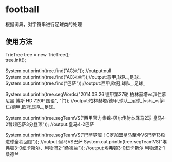 football
========
根据词典，对字符串进行足球类的处理

使用方法
-------
TrieTree tree = new TrieTree();   
tree.init();

System.out.println(tree.find("AC米")); //output:null  
System.out.println(tree.find("AC米兰"));//output:意甲,球队_,足球_   
System.out.println(tree.find("巴萨"));//output:西甲,欧冠,球队_,足球_

System.out.println(tree.segWords("2014.03.26 德甲第27轮 柏林赫塔vs拜仁慕尼黑 博斯 HD 720P 国语", "|"));   //output:柏林赫塔/德甲,球队_,足球_|vs/s_vs|拜仁/德甲,欧冠,球队_,足球_

System.out.println(tree.segTeamVS("西甲官方集锦-贝尔传射本泽马2球 皇马4-2暂超巴萨3分登顶"));   //output:皇马4-2巴萨
		
System.out.println(tree.segTeamVS("巴萨梦魇！C罗加盟皇马至今VS巴萨13粒进球全程回顾"));    //output:皇马VS巴萨
System.out.println(tree.segTeamVS("埃弗顿3-0纽卡斯尔、利物浦2-1桑德兰"));   //output:埃弗顿3-0纽卡斯尔 利物浦2-1桑德兰
